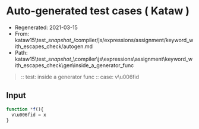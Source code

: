 # Auto-generated test cases ( Kataw )
- Regenerated: 2021-03-15
- From: kataw15\test\__snapshot__/compiler/js/expressions/assignment/keyword_with_escapes_check/autogen.md
- Path: kataw15\test\__snapshot__\compiler\js\expressions\assignment\keyword_with_escapes_check\gen\inside_a_generator_func
> :: test: inside a generator func
> :: case: v\u006fid
## Input

`````js
function *f(){
  v\u006fid = x
}
`````
